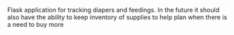 Flask application for tracking diapers and feedings. In the future it should also have the ability to keep inventory of supplies to help plan when there is a need to buy more

